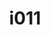---
title: i011
text: Are you more drawn to
options:
  a: 
    text: Innovative and untested ideas 
    dimension: "N"
  b:
    text: Proven methods and procedures
    dimension: S
---